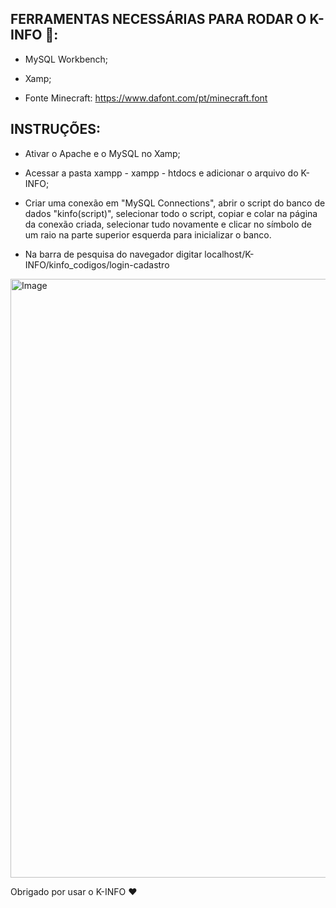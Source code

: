## FERRAMENTAS NECESSÁRIAS PARA RODAR O K-INFO 🦊:
- MySQL Workbench;

- Xamp;

- Fonte Minecraft: https://www.dafont.com/pt/minecraft.font

## INSTRUÇÕES:
- Ativar o Apache e o MySQL no Xamp;  

- Acessar a pasta xampp - xampp - htdocs e adicionar o arquivo do K-INFO;

- Criar uma conexão em "MySQL Connections", abrir o script do banco de dados "kinfo(script)", selecionar todo o script, copiar e colar na página da conexão criada, selecionar tudo novamente e clicar no símbolo de um raio na parte superior esquerda para inicializar o banco.

- Na barra de pesquisa do navegador digitar localhost/K-INFO/kinfo_codigos/login-cadastro 

<img width="1850" height="958" alt="Image" src="https://github.com/user-attachments/assets/eccbaf34-0e19-40a3-bef7-5ae7bb87a3bd" />

Obrigado por usar o K-INFO ❤
